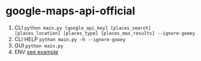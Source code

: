 # google-maps-api-official

1. CLI `python main.py [google_api_key] [places_search] [places_location] [places_type] [places_max_results] --ignore-goeey`
2. CLI HELP `python main.py -h --ignore-gooey`
3. GUI `python main.py`
4. ENV [see example](https://github.com/sagowtf/google-maps-api-official/blob/main/.env.example)
